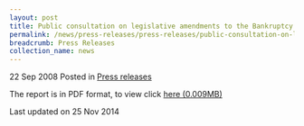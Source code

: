 ```yaml
---
layout: post
title: Public consultation on legislative amendments to the Bankruptcy Act in in relation to the Debt Repayment Scheme-Press Release
permalink: /news/press-releases/press-releases/public-consultation-on-legislative-amendments-to-the-bankruptcy-act-in-relation-to-the-debt-
breadcrumb: Press Releases
collection_name: news
---
```


22 Sep 2008 Posted in [Press releases](/news/press-releases)


The report is in PDF format, to view click [here (0.009MB)](/files/news/press-releases/2008/09/linkclickd712.pdf)


<p class="right-side-updated">Last updated on 25 Nov 2014</p>
